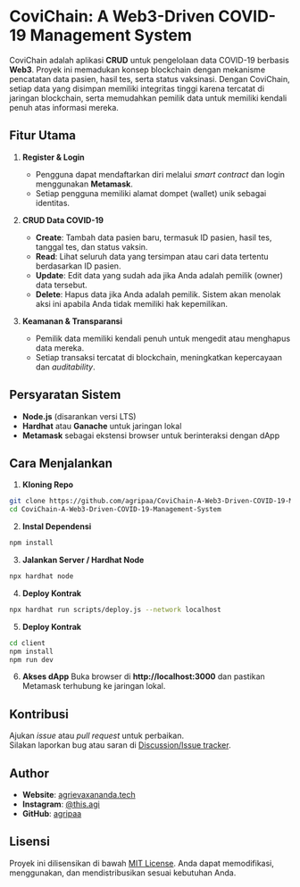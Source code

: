 # CoviChain: A Web3-Driven COVID-19 Management System

CoviChain adalah aplikasi **CRUD** untuk pengelolaan data COVID-19 berbasis **Web3**. Proyek ini memadukan konsep blockchain dengan mekanisme pencatatan data pasien, hasil tes, serta status vaksinasi. Dengan CoviChain, setiap data yang disimpan memiliki integritas tinggi karena tercatat di jaringan blockchain, serta memudahkan pemilik data untuk memiliki kendali penuh atas informasi mereka.

## Fitur Utama

1. **Register & Login**  
   - Pengguna dapat mendaftarkan diri melalui *smart contract* dan login menggunakan **Metamask**.  
   - Setiap pengguna memiliki alamat dompet (wallet) unik sebagai identitas.

2. **CRUD Data COVID-19**  
   - **Create**: Tambah data pasien baru, termasuk ID pasien, hasil tes, tanggal tes, dan status vaksin.  
   - **Read**: Lihat seluruh data yang tersimpan atau cari data tertentu berdasarkan ID pasien.  
   - **Update**: Edit data yang sudah ada jika Anda adalah pemilik (owner) data tersebut.  
   - **Delete**: Hapus data jika Anda adalah pemilik. Sistem akan menolak aksi ini apabila Anda tidak memiliki hak kepemilikan.

3. **Keamanan & Transparansi**  
   - Pemilik data memiliki kendali penuh untuk mengedit atau menghapus data mereka.  
   - Setiap transaksi tercatat di blockchain, meningkatkan kepercayaan dan *auditability*.

## Persyaratan Sistem

- **Node.js** (disarankan versi LTS)
- **Hardhat** atau **Ganache** untuk jaringan lokal
- **Metamask** sebagai ekstensi browser untuk berinteraksi dengan dApp

## Cara Menjalankan

1. **Kloning Repo**  
```bash
git clone https://github.com/agripaa/CoviChain-A-Web3-Driven-COVID-19-Management-System.git
cd CoviChain-A-Web3-Driven-COVID-19-Management-System
```
2. **Instal Dependensi**
```bash
npm install
```
3. **Jalankan Server / Hardhat Node**
```bash
npx hardhat node
```
4. **Deploy Kontrak**
```bash
npx hardhat run scripts/deploy.js --network localhost
```
5. **Deploy Kontrak**
```bash
cd client
npm install
npm run dev
```
6. **Akses dApp**
Buka browser di **http://localhost:3000** dan pastikan Metamask terhubung ke jaringan lokal.

## Kontribusi
Ajukan *issue* atau *pull request* untuk perbaikan.  
Silakan laporkan bug atau saran di [Discussion/Issue tracker](./issues).

## Author
- **Website**: [agrievaxananda.tech](https://agrievaxananda.tech)  
- **Instagram**: [@this.agi](https://instagram.com/this.agi)  
- **GitHub**: [agripaa](https://github.com/agripaa)

## Lisensi
Proyek ini dilisensikan di bawah [MIT License](./LICENSE). Anda dapat memodifikasi, menggunakan, dan mendistribusikan sesuai kebutuhan Anda.


